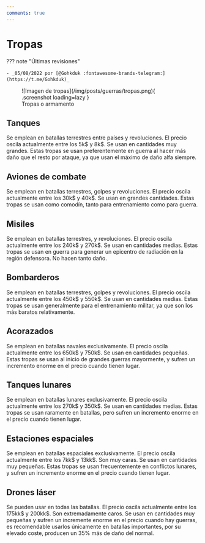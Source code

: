 ```yaml
---
comments: true
---
```


# Tropas

??? note "Últimas revisiones"

    - _05/08/2022 por [@Gohkduk :fontawesome-brands-telegram:](https://t.me/Gohkduk)_

<figure markdown>
  ![Imagen de tropas](/img/posts/guerras/tropas.png){ .screenshot loading=lazy }
  <figcaption>Tropas o armamento</figcaption>
</figure>

## Tanques

Se emplean en batallas terrestres entre países y revoluciones. El precio oscila actualmente entre los 5k$ y 8k$. Se usan en cantidades muy grandes. Estas tropas se usan preferentemente en guerra al hacer más daño que el resto por ataque, ya que usan el máximo de daño alfa siempre.

## Aviones de combate

Se emplean en batallas terrestres, golpes y revoluciones. El precio oscila actualmente entre los 30k$ y 40k$. Se usan en grandes cantidades. Estas tropas se usan como comodín, tanto para entrenamiento como para guerra.

## Misiles

Se emplean en batallas terrestres, y revoluciones. El precio oscila actualmente entre los 240k$ y 270k$. Se usan en cantidades medias. Estas tropas se usan en guerra para generar un epicentro de radiación en la región defensora. No hacen tanto daño.

## Bombarderos

Se emplean en batallas terrestres, golpes y revoluciones. El precio oscila actualmente entre los 450k$ y 550k$. Se usan en cantidades medias. Estas tropas se usan generalmente para el entrenamiento militar, ya que son los más baratos relativamente.

## Acorazados

Se emplean en batallas navales exclusivamente. El precio oscila actualmente entre los 650k$ y 750k$. Se usan en cantidades pequeñas. Estas tropas se usan al inicio de grandes guerras mayormente, y sufren un incremento enorme en el precio cuando tienen lugar.

## Tanques lunares

Se emplean en batallas lunares exclusivamente. El precio oscila actualmente entre los 270k$ y 350k$. Se usan en cantidades medias. Estas tropas se usan raramente en batallas, pero sufren un incremento enorme en el precio cuando tienen lugar.

## Estaciones espaciales

Se emplean en batallas espaciales exclusivamente. El precio oscila actualmente entre los 7kk$ y 13kk$. Son muy caras. Se usan en cantidades muy pequeñas. Estas tropas se usan frecuentemente en conflictos lunares, y sufren un incremento enorme en el precio cuando tienen lugar.

## Drones láser

Se pueden usar en todas las batallas. El precio oscila actualmente entre los 175kk$ y 200kk$. Son extremadamente caros. Se usan en cantidades muy pequeñas y sufren un incremente enorme en el precio cuando hay guerras, es recomendable usarlos únicamente en batallas importantes, por su elevado coste, producen un 35% más de daño del normal.
